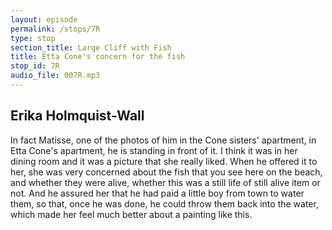 ```yaml
---
layout: episode
permalink: /stops/7R
type: stop
section_title: Large Cliff with Fish
title: Etta Cone's concern for the fish
stop_id: 7R
audio_file: 007R.mp3
---
```


## Erika Holmquist-Wall

In fact Matisse, one of the photos of him in the Cone sisters' apartment, in Etta Cone's apartment, he is standing in front of it.  I think it was in her dining room and it was a picture that she really liked.  When he offered it to her, she was very concerned about the fish that you see here on the beach, and whether they were alive, whether this was a still life of still alive item or not.  And he assured her that he had paid a little boy from town to water them, so that, once he was done, he could throw them back into the water, which made her feel much better about a painting like this.
